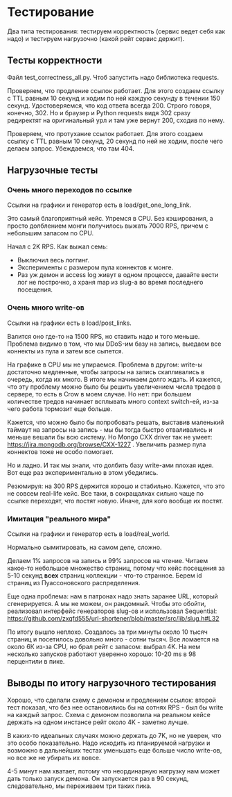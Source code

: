 # Тестирование

Два типа тестирования: тестируем корректность (сервис ведет себя как надо) и тестируем нагрузочно (какой рейт сервис держит).

## Тесты корректности

Файл test_correctness_all.py. Чтоб запустить надо библиотека requests.

Проверяем, что продление ссылок работает. Для этого создаем ссылку с TTL равным 10 секунд и ходим по ней каждую секунду в течении 150 секунд. Удостоверяемся, что код ответа всегда 200. Строго говоря, конечно, 302. Но и браузер и Python requests видя 302 сразу редиректят на оригинальный урл и там уже вернут 200, сходив по нему.

Проверяем, что протухание ссылок работает. Для этого создаем ссылку с TTL равным 10 секунд, 20 секунд по ней не ходим, после чего делаем запрос. Убеждаемся, что там 404.

## Нагрузочные тесты

### Очень много переходов по ссылке

Ссылки на графики и генератор есть в load/get_one_long_link.

Это самый благоприятный кейс. Упремся в CPU. Без кэширования, а просто долблением монги получилось выжать 7000 RPS, причем с небольшим запасом по CPU.

Начал с 2K RPS. Как выжал семь:
  - Выключил весь логгинг.
  - Эксперименты с размером пула коннектов к монге.
  - Раз уж демон и access log живут в одном процессе, давайте вести лог не построчно, а храня map из slug-а во время последнего посещения.

### Очень много write-ов

Ссылки на графики есть в load/post_links.

Валится оно где-то на 1500 RPS, но ставить надо и того меньше. Проблема видимо в том, что мы DDoS-им базу на запись, выедаем все коннекты из пула и затем все сыпется.

На графике в CPU мы не упираемся. Проблема в другом: write-ы достаточно медленные, чтобы запросы на запись скапливались в очередь, когда их много. В итоге мы начинаем долго ждать. И кажется, что эту проблему можно было бы решить увеличением числа тредов в сервере, то есть в Crow в моем случае. Но нет: при большем количестве тредов начинает всплывать много context switch-ей, из-за чего работа тормозит еще больше.

Кажется, что можно было бы попробовать решать, выставив маленький таймаут на запросы на запись - мы бы тогда быстро отваливались и меньше вешали бы всю систему. Но Mongo CXX driver так не умеет: https://jira.mongodb.org/browse/CXX-1227 .  Увеличить размер пула коннектов тоже не особо помогает.

Но и ладно. И так мы знали, что долбить базу write-ами плохая идея. Вот еще раз экспериментально в этом убедились.

Резюмируя: на 300 RPS держится хорошо и стабильно. Кажется, что это не совсем real-life кейс. Все таки, в сокращалках сильно чаще по ссылке переходят, что постят новую. Иначе, для кого вообще их постят.

### Имитация "реального мира"

Ссылки на графики и генератор есть в load/real_world.

Нормально сымитировать, на самом деле, сложно.

Делаем 1% запросов на запись и 99% запросов на чтение. Читаем какое-то небольшое множество страниц, потому что кейс посещения за 5-10 секунд  __всех__ страниц коллекции - что-то странное. Берем id страниц из Пуассоновского распределения.

Еще одна проблема: нам в патронах надо знать заранее URL, который сгенерируется. А мы не можем, он рандомный. Чтобы это обойти, реализовал интерфейс генераторов slug-ов и использовал Sequential: https://github.com/zxqfd555/url-shortener/blob/master/src/lib/slug.h#L32

По итогу вышло неплохо. Создалось за три минуты около 10 тысяч страниц и посетилось довольно много - сотни тысяч. Все ломается на около 6К из-за CPU, но брал рейт с запасом: выбрал 4K. На нем несколько запусков работают уверенно хорошо: 10-20 ms в 98 перцентили в пике.

## Выводы по итогу нагрузочного тестирования

Хорошо, что сделали схему с демоном и продлением ссылок: второй тест показал, что без нее остановились бы на сотнях RPS - был бы write на каждый запрос. Схема с демоном позволила на реальном кейсе держать на одном инстансе рейт около 4K - заметно лучше.

В каких-то идеальных случаях можно держать до 7K, но не уверен, что это особо показательно. Надо исходить из планируемой нагрузки и возможно в дальнейших тестах уменьшать еще больше число write-ов, но все же не убирать их вовсе.

4-5 минут нам хватает, потому что неординарную нагрузку нам может дать только запуск демона. Он запускается раз в 90 секунд, следовательно, мы переживаем три таких пика.
